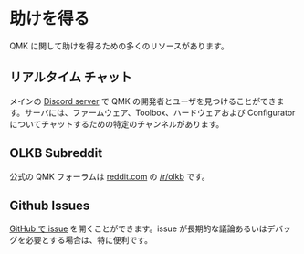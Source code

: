 # 助けを得る

<!---
  original document: d598f01cb:docs/getting_started_getting_help.md
  git diff d598f01cb HEAD -- docs/getting_started_getting_help.md | cat
-->

QMK に関して助けを得るための多くのリソースがあります。

## リアルタイム チャット

メインの [Discord server](https://discord.gg/Uq7gcHh) で QMK の開発者とユーザを見つけることができます。サーバには、ファームウェア、Toolbox、ハードウェアおよび Configurator についてチャットするための特定のチャンネルがあります。

## OLKB Subreddit

公式の QMK フォーラムは [reddit.com](https://reddit.com) の [/r/olkb](https://reddit.com/r/olkb) です。

## Github Issues

[GitHub で issue](https://github.com/qmk/qmk_firmware/issues) を開くことができます。issue が長期的な議論あるいはデバッグを必要とする場合は、特に便利です。
